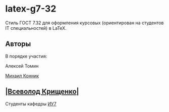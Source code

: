 latex-g7-32
===========

Стиль ГОСТ 7.32 для оформления курсовых (ориентирован на студентов IT специальностей) в LaTeX.

Авторы
------
В порядке участия:

Алексей Томин

[Михаил Конник](http://mydebianblog.blogspot.nl/2008/09/732-2001-latex.html)

|[Всеволод Крищенко](http://sevik.ru/latex/)|
-------------------

Студенты кафедры [ИУ7](http://iu7.bmstu.ru)
